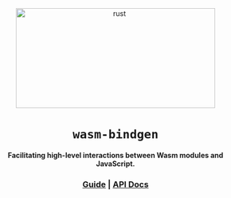 <div align="center">

  <img src="https://www.vectorlogo.zone/logos/rust-lang/rust-lang-ar21.svg" alt="rust" width="400" height="200">

  <h1><code>wasm-bindgen</code></h1>

  <p>
    <strong>Facilitating high-level interactions between Wasm modules and JavaScript.</strong>
  </p>

  <h3>
    <a href="https://rustwasm.github.io/docs/wasm-bindgen/">Guide</a>
    <span> | </span>
    <a href="https://docs.rs/wasm-bindgen">API Docs</a>
  </h3>